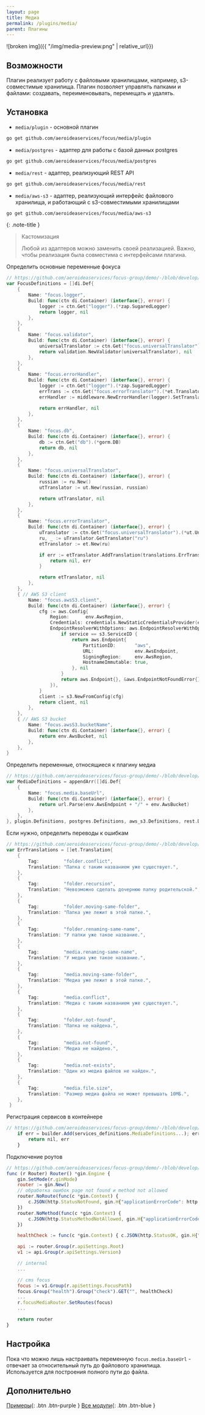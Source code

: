 ```yaml
---
layout: page
title: Медиа
permalink: /plugins/media/
parent: Плагины
---
```


![broken img]({{ "/img/media-preview.png" | relative_url}})

## Возможности

Плагин реализует работу с файловыми хранилищами, например, s3-совместимые хранилища. Плагин позволяет управлять папками и файлами: создавать, переименовывать, перемещать и удалять.

## Установка

* `media/plugin` - основной плагин

```bash
go get github.com/aeroideaservices/focus/media/plugin
```
* `media/postgres` - адаптер для работы с базой данных postgres

```bash
go get github.com/aeroideaservices/focus/media/postgres
```
* `media/rest` - адаптер, реализующий REST API

```bash
go get github.com/aeroideaservices/focus/media/rest
```
* `media/aws-s3` - адаптер, реализующий интерфейс файлового хранилища, и работающий с s3-совместимыми хранилищами

```bash
go get github.com/aeroideaservices/focus/media/aws-s3
```

{: .note-title }
> Кастомизация
>
> Любой из адаптеров можно заменить своей реализацией. Важно, чтобы реализация была совместима с интерфейсами плагина.

Определить основные переменные фокуса

```go
// https://github.com/aeroideaservices/focus-group/demo/-/blob/develop/internal/infrastructure/registry/services_definitions/focus.go#L17
var FocusDefinitions = []di.Def{
	{
		Name: "focus.logger",
		Build: func(ctn di.Container) (interface{}, error) {
			logger := ctn.Get("logger").(*zap.SugaredLogger)
			return logger, nil
		},
	},
	{
		Name: "focus.validator",
		Build: func(ctn di.Container) (interface{}, error) {
			universalTranslator := ctn.Get("focus.universalTranslator").(*ut.UniversalTranslator)
			return validation.NewValidator(universalTranslator), nil
		},
	},
	{
		Name: "focus.errorHandler",
		Build: func(ctn di.Container) (interface{}, error) {
			logger := ctn.Get("logger").(*zap.SugaredLogger)
			errTrans := ctn.Get("focus.errorTranslator").(*et.Translator)
			errHandler := middleware.NewErrorHandler(logger).SetTranslator(errTrans)

			return errHandler, nil
		},
	},
	{
		Name: "focus.db",
		Build: func(ctn di.Container) (interface{}, error) {
			db := ctn.Get("db").(*gorm.DB)
			return db, nil
		},
	},
	{
		Name: "focus.universalTranslator",
		Build: func(ctn di.Container) (interface{}, error) {
			russian := ru.New()
			utTranslator := ut.New(russian, russian)

			return utTranslator, nil
		},
	},
	{
		Name: "focus.errorTranslator",
		Build: func(ctn di.Container) (interface{}, error) {
			uTranslator := ctn.Get("focus.universalTranslator").(*ut.UniversalTranslator)
			ru, _ := uTranslator.GetTranslator("ru")
			etTranslator := et.New(ru)

			if err := etTranslator.AddTranslation(translations.ErrTranslations...); err != nil {
				return nil, err
			}

			return etTranslator, nil
		},
	},
	{ // AWS S3 client
		Name: "focus.awsS3.client",
		Build: func(ctn di.Container) (interface{}, error) {
			cfg := aws.Config{
				Region:      env.AwsRegion,
				Credentials: credentials.NewStaticCredentialsProvider(env.AwsAccessKeyID, env.AwsSecretAccessKey, ""),
				EndpointResolverWithOptions: aws.EndpointResolverWithOptionsFunc(func(service, region string, options ...interface{}) (aws.Endpoint, error) {
					if service == s3.ServiceID {
						return aws.Endpoint{
							PartitionID:       "aws",
							URL:               env.AwsEndpoint,
							SigningRegion:     env.AwsRegion,
							HostnameImmutable: true,
						}, nil
					}
					return aws.Endpoint{}, &aws.EndpointNotFoundError{}
				}),
			}
			client := s3.NewFromConfig(cfg)
			return client, nil
		},
	},
	{ // AWS S3 bucket
		Name: "focus.awsS3.bucketName",
		Build: func(ctn di.Container) (interface{}, error) {
			return env.AwsBucket, nil
		},
	},
}
```

Определить переменные, относящиеся к плагину медиа

```go
// https://github.com/aeroideaservices/focus-group/demo/-/blob/develop/internal/infrastructure/registry/services_definitions/media.go#L16
var MediaDefinitions = appendArr([]di.Def{
	{
		Name: "focus.media.baseUrl",
		Build: func(ctn di.Container) (interface{}, error) {
			return url.Parse(env.AwsEndpoint + "/" + env.AwsBucket)
		},
	},
}, plugin.Definitions, postgres.Definitions, aws_s3.Definitions, rest.Definitions)
```

Если нужно, определить переводы к ошибкам

```go
// https://github.com/aeroideaservices/focus-group/demo/-/blob/develop/internal/infrastructure/registry/services_definitions/translations/translations.go#L7
var ErrTranslations = []et.Translation{
	{
		Tag:         "folder.conflict",
		Translation: "Папка с таким названием уже существует.",
	},
	{
		Tag:         "folder.recursion",
		Translation: "Невозможно сделать дочернюю папку родительской.",
	},
	{
		Tag:         "folder.moving-same-folder",
		Translation: "Папка уже лежит в этой папке.",
	},
	{
		Tag:         "folder.renaming-same-name",
		Translation: "У папки уже такое название.",
	},
	{
		Tag:         "media.renaming-same-name",
		Translation: "У медиа уже такое название.",
	},
	{
		Tag:         "media.moving-same-folder",
		Translation: "Медиа уже лежит в этой папке.",
	},
	{
		Tag:         "media.conflict",
		Translation: "Медиа с таким названием уже существует.",
	},
	{
		Tag:         "folder.not-found",
		Translation: "Папка не найдена.",
	},
	{
		Tag:         "media.not-found",
		Translation: "Медиа не найдено.",
	},
	{
		Tag:         "media.not-exists",
		Translation: "Один из медиа файлов не найден.",
	},
	{
		Tag:         "media.file.size",
		Translation: "Размер медиа файла не может превышать 10МБ.",
	},
 }
```

Регистрация сервисов в контейнере

```javascript
// https://github.com/aeroideaservices/focus-group/demo/-/blob/develop/internal/infrastructure/registry/container.go#L65
	if err = builder.Add(services_definitions.MediaDefinitions...); err != nil {
		return nil, err
	}
```

Подключение роутов

```javascript
// https://github.com/aeroideaservices/focus-group/demo/-/blob/develop/internal/adapters/rest/router.go#L102
func (r Router) Router() *gin.Engine {
	gin.SetMode(r.ginMode)
	router := gin.New()
	// обработка ошибок page not found и method not allowed
	router.NoRoute(func(c *gin.Context) {
		c.JSON(http.StatusNotFound, gin.H{"applicationErrorCode": http.StatusText(http.StatusNotFound), "message": "page not found"})
	})
	router.NoMethod(func(c *gin.Context) {
		c.JSON(http.StatusMethodNotAllowed, gin.H{"applicationErrorCode": http.StatusText(http.StatusMethodNotAllowed), "message": "method not allowed"})
	})

	healthCheck := func(c *gin.Context) { c.JSON(http.StatusOK, gin.H{"status": "ok"}) }

	api := router.Group(r.apiSettings.Root)
	v1 := api.Group(r.apiSettings.Version)

	// internal
	...

	// cms focus
	focus := v1.Group(r.apiSettings.FocusPath)
	focus.Group("health").Group("check").GET("", healthCheck)
	...
	r.focusMediaRouter.SetRoutes(focus)
	...

	return router
}
```

## Настройка

Пока что можно лишь настраивать переменную `focus.media.baseUrl` - отвечает за относительный путь до файлового хранилища. Используется для построения полного пути до файла.

## Дополнительно

[Примеры](https://github.com/aeroideaservices/focus-group/demo){: .btn .btn-purple }
[Все модули](https://github.com/aeroideaservices/focus/-/tree/develop/media){: .btn .btn-blue }